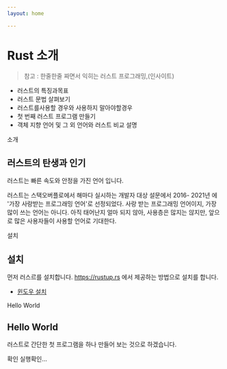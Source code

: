 ```yaml
---
layout: home

---
```


# Rust 소개
> 참고 : 한줄한줄 짜면서 익히는 러스트 프로그래밍,(인사이트)


* 러스트의 특징과목표
* 러스트 문법 살펴보기
* 러스트를사용할 경우와 사용하지 말아야할경우
* 첫 번째 러스트 프로그램 만들기
* 객체 지향 언어 및 그 외 언어와 러스트 비교 설명


<jiny-book-mark>소개</jiny-book-mark>

## 러스트의 탄생과 인기

러스트는 빠른 속도와 안정을 가진 언어 입니다.

러스트는 스택오버플로에서 해마다 실시하는 개발자 대상 설문에서 2016- 2021년 
에 '가장 사랑받는 프로그래밍 언어'로 선정되었다.
사랑 받는 프로그래밍 언어이지, 가장 많이 쓰는 언어는 아니다.
아직 태어난지 얼마 되지 않아, 사용층은 많지는 않지만, 앞으로 많은 사용자들이 사용할 언어로 기대한다.


<jiny-book-mark>설치</jiny-book-mark>

## 설치

먼저 러스르를 설치합니다.
https://rustup.rs 에서 제공하는 방법으로 설치를 합니다.

* [윈도우 설치](/setup/windows)


<jiny-book-mark>Hello World</jiny-book-mark>

## Hello World
러스트로 간단한 첫 프로그램을 하나 만들어 보는 것으로 하겠습니다.



<jiny-book-mark>확인</jiny-book-mark>
실행확인...